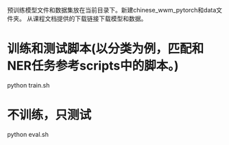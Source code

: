 
预训练模型文件和数据集放在当前目录下。新建chinese_wwm_pytorch和data文件夹。
从课程文档提供的下载链接下载模型和数据。

# 训练和测试脚本(以分类为例，匹配和NER任务参考scripts中的脚本。)
python train.sh

# 不训练，只测试
python eval.sh

